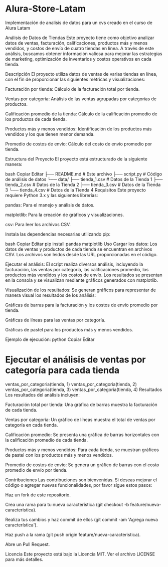 # Alura-Store-Latam
Implementación de analisis de datos para un cvs creado en el curso de Alura Latam


Análisis de Datos de Tiendas
Este proyecto tiene como objetivo analizar datos de ventas, facturación, calificaciones, productos más y menos vendidos, y costos de envío de cuatro tiendas en línea. A través de este análisis, buscamos obtener información valiosa para mejorar las estrategias de marketing, optimización de inventarios y costos operativos en cada tienda.

Descripción
El proyecto utiliza datos de ventas de varias tiendas en línea, con el fin de proporcionar las siguientes métricas y visualizaciones:

Facturación por tienda: Cálculo de la facturación total por tienda.

Ventas por categoría: Análisis de las ventas agrupadas por categorías de productos.

Calificación promedio de la tienda: Cálculo de la calificación promedio de los productos de cada tienda.

Productos más y menos vendidos: Identificación de los productos más vendidos y los que tienen menor demanda.

Promedio de costos de envío: Cálculo del costo de envío promedio por tienda.

Estructura del Proyecto
El proyecto está estructurado de la siguiente manera:

bash
Copiar
Editar
├── README.md                 # Este archivo
├── script.py                 # Código de análisis de datos
└── data/
    ├── tienda_1.csv          # Datos de la Tienda 1
    ├── tienda_2.csv          # Datos de la Tienda 2
    ├── tienda_3.csv          # Datos de la Tienda 3
    └── tienda_4.csv          # Datos de la Tienda 4
Requisitos
Este proyecto requiere Python 3.x y las siguientes librerías:

pandas: Para el manejo y análisis de datos.

matplotlib: Para la creación de gráficos y visualizaciones.

csv: Para leer los archivos CSV.

Instala las dependencias necesarias utilizando pip:

bash
Copiar
Editar
pip install pandas matplotlib
Uso
Cargar los datos: Los datos de ventas y productos de cada tienda se encuentran en archivos CSV. Los archivos son leídos desde las URL proporcionadas en el código.

Ejecutar el análisis: El script realiza diversos análisis, incluyendo la facturación, las ventas por categoría, las calificaciones promedio, los productos más vendidos y los costos de envío. Los resultados se presentan en la consola y se visualizan mediante gráficos generados con matplotlib.

Visualización de los resultados: Se generan gráficos para representar de manera visual los resultados de los análisis:

Gráficas de barras para la facturación y los costos de envío promedio por tienda.

Gráficas de líneas para las ventas por categoría.

Gráficas de pastel para los productos más y menos vendidos.

Ejemplo de ejecución:
python
Copiar
Editar
# Ejecutar el análisis de ventas por categoría para cada tienda
ventas_por_categoria(tienda, 1)
ventas_por_categoria(tienda, 2)
ventas_por_categoria(tienda, 3)
ventas_por_categoria(tienda, 4)
Resultados
Los resultados del análisis incluyen:

Facturación total por tienda: Una gráfica de barras muestra la facturación de cada tienda.

Ventas por categoría: Un gráfico de líneas muestra el total de ventas por categoría en cada tienda.

Calificación promedio: Se presenta una gráfica de barras horizontales con la calificación promedio de cada tienda.

Productos más y menos vendidos: Para cada tienda, se muestran gráficos de pastel con los productos más y menos vendidos.

Promedio de costos de envío: Se genera un gráfico de barras con el costo promedio de envío por tienda.

Contribuciones
Las contribuciones son bienvenidas. Si deseas mejorar el código o agregar nuevas funcionalidades, por favor sigue estos pasos:

Haz un fork de este repositorio.

Crea una rama para tu nueva característica (git checkout -b feature/nueva-caracteristica).

Realiza tus cambios y haz commit de ellos (git commit -am 'Agrega nueva característica').

Haz push a la rama (git push origin feature/nueva-caracteristica).

Abre un Pull Request.

Licencia
Este proyecto está bajo la Licencia MIT. Ver el archivo LICENSE para más detalles.
